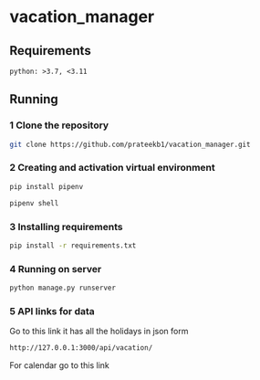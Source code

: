 # vacation_manager

## Requirements

```
python: >3.7, <3.11
```

## Running

### 1 Clone the repository

```bash
git clone https://github.com/prateekb1/vacation_manager.git
```

### 2 Creating and activation virtual environment

```bash
pip install pipenv
```

```bash
pipenv shell
```

### 3 Installing requirements

```bash
pip install -r requirements.txt
```

### 4 Running on server

```bash
python manage.py runserver
```

### 5 API links for data

Go to this link it has all the holidays in json form

```bash
http://127.0.0.1:3000/api/vacation/
```

For calendar go to this link

```bash

```